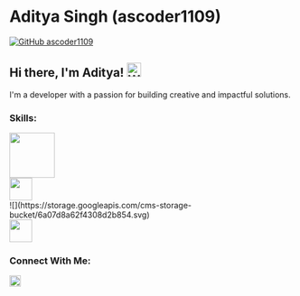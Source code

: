 # Aditya Singh (ascoder1109)

[![GitHub ascoder1109](https://img.shields.io/github/followers/ascoder1109?label=Follow&style=social)](https://github.com/ascoder1109)

## Hi there, I'm Aditya! <img src = "assets/waving_hand.gif" width="25" height="25" alt="Waving hand" >

I'm a developer with a passion for building creative and impactful solutions.

### Skills:
<p>
  <img src = "https://github.com/ascoder1109/profile_resource/blob/master/flutter.png" height="80">
  <br>
  <img src="assets/python.png" height="40">
  <br>
  ![](https://storage.googleapis.com/cms-storage-bucket/6a07d8a62f4308d2b854.svg)
  <br>
  <img src="assets/postgres.png" height="40">
</p>

### Connect With Me:
<p>
  <img src = "assets/linkedin.png" height="20" href="https://www.linkedin.com/in/aditya-singh-299189231/">
</p>
